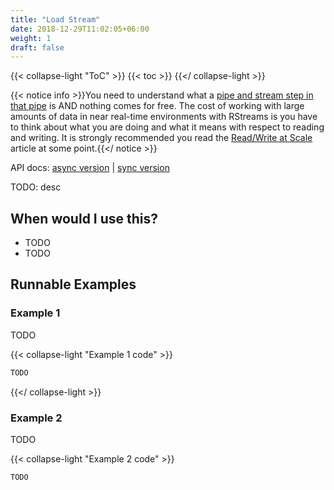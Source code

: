 ```yaml
---
title: "Load Stream"
date: 2018-12-29T11:02:05+06:00
weight: 1
draft: false
---
```


{{< collapse-light "ToC" >}}
{{< toc  >}}
{{</ collapse-light >}}

{{< notice info >}}You need to understand what a [pipe and stream step in that pipe](../../../streams-primer) is AND 
nothing comes for free.  The cost of working with large amounts of data in near real-time environments
with RStreams is you have to think about what you are doing and what it means with respect to
reading and writing.  It is strongly recommended you read the [Read/Write at Scale](../../../read-write-scale) 
article at some point.{{</ notice >}}

API docs: [async version](https://leoplatform.github.io/Nodejs/classes/index.RStreamsSdk.html#enrich) |
          [sync version](https://leoplatform.github.io/Nodejs/classes/index.RStreamsSdk.html#enrich)

TODO: desc

## When would I use this?
* TODO
* TODO

## Runnable Examples
### Example 1

TODO


{{< collapse-light "Example 1 code" >}}
```typescript {linenos=inline,anchorlinenos=true,lineanchors=enrichex1}
TODO
```
{{</ collapse-light >}}

### Example 2
TODO

{{< collapse-light "Example 2 code" >}}
```typescript {linenos=inline,anchorlinenos=true,lineanchors=enrichex2}
TODO
```
